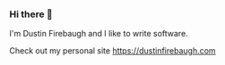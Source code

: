 ### Hi there 👋
I'm Dustin Firebaugh and I like to write software.

Check out my personal site https://dustinfirebaugh.com


